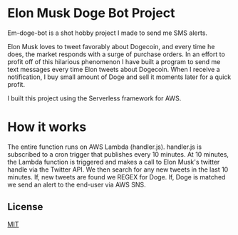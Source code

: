 # Elon Musk Doge Bot Project

Em-doge-bot is a shot hobby project I made to send me SMS alerts. 

Elon Musk loves to tweet favorably about Dogecoin, and every time he does, the market responds with a surge of purchase orders. In an effort to profit off of this hilarious phenomenon I have built a program to send me text messages every time Elon tweets about Dogecoin. When I receive a notification, I buy small amount of Doge and sell it moments later for a quick profit.

I built this project using the Serverless framework for AWS.

# How it works

The entire function runs on AWS Lambda (handler.js). handler.js is subscribed to a cron trigger that publishes every 10 minutes. At 10 minutes, the Lambda function is triggered and makes a call to Elon Musk's twitter handle via the Twitter API. We then search for any new tweets in the last 10 minutes. If, new tweets are found we REGEX for Doge. If, Doge is matched we send an alert to the end-user via AWS SNS.

## License
[MIT](https://choosealicense.com/licenses/mit/)

